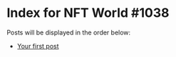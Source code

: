# Index for NFT World #1038
Posts will be displayed in the order below:

- [Your first post](./001-first.md)

